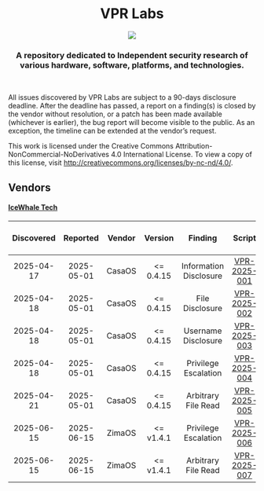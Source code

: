 <h1 align="center">VPR Labs</h1>
<p align="center">
  <a href="http://creativecommons.org/licenses/by-nc-nd/4.0/"><img src="https://img.shields.io/badge/License-Creative_Commons_Attribution--NonCommercial--NoDerivatives_4.0-44CC11"></a>
  <br>
  <h3 align="center">A repository dedicated to Independent security research of various hardware, software, platforms, and technologies.</h3>
  <br>
</p>

All issues discovered by VPR Labs are subject to a 90-days disclosure deadline. After the deadline has passed, a report on a finding(s) is closed by the vendor without resolution, or a patch has been made available (whichever is earlier), the bug report will become visible to the public. As an exception, the timeline can be extended at the vendor’s request.

This work is licensed under the Creative Commons Attribution-NonCommercial-NoDerivatives 4.0 International License. To view a copy of this license, visit http://creativecommons.org/licenses/by-nc-nd/4.0/.

## Vendors
#### [IceWhale Tech](./01-IceWhale)
| Discovered | Reported   | Vendor | Version   | Finding                | Script                         | CVSS v4 Score | CVSS v4 Metrics                                                 |
|:----------:|:----------:|:------:|:---------:|:----------------------:|:------------------------------:|:-------------:|:---------------------------------------------------------------:|
| 2025-04-17 | 2025-05-01 | CasaOS | <= 0.4.15 | Information Disclosure | [VPR-2025-001](./01-IceWhale/VPR-2025-001) | 6.9/10        | CVSS:4.0/AV:N/AC:L/AT:N/PR:N/UI:N/VC:L/VI:N/VA:N/SC:L/SI:N/SA:N |
| 2025-04-18 | 2025-05-01 | CasaOS | <= 0.4.15 | File Disclosure        | [VPR-2025-002](./01-IceWhale/VPR-2025-002) | 6.9/10        | CVSS:4.0/AV:N/AC:L/AT:N/PR:N/UI:N/VC:L/VI:N/VA:N/SC:L/SI:N/SA:N |
| 2025-04-18 | 2025-05-01 | CasaOS | <= 0.4.15 | Username Disclosure    | [VPR-2025-003](./01-IceWhale/VPR-2025-003) | 6.9/10        | CVSS:4.0/AV:N/AC:L/AT:N/PR:N/UI:N/VC:L/VI:N/VA:N/SC:L/SI:N/SA:N |
| 2025-04-18 | 2025-05-01 | CasaOS | <= 0.4.15 | Privilege Escalation   | [VPR-2025-004](./01-IceWhale/VPR-2025-004) | 9.3/10        | CVSS:4.0/AV:L/AC:L/AT:N/PR:N/UI:A/VC:H/VI:H/VA:H/SC:H/SI:H/SA:H |
| 2025-04-21 | 2025-05-01 | CasaOS | <= 0.4.15 | Arbitrary File Read    | [VPR-2025-005](./01-IceWhale/VPR-2025-005) | 9.3/10        | CVSS:4.0/AV:L/AC:L/AT:N/PR:N/UI:A/VC:H/VI:H/VA:H/SC:H/SI:H/SA:H |
| 2025-06-15 | 2025-06-15 | ZimaOS | <= v1.4.1 | Privilege Escalation   | [VPR-2025-006](./01-IceWhale/VPR-2025-006) | 9.3/10        | CVSS:4.0/AV:L/AC:L/AT:N/PR:N/UI:A/VC:H/VI:H/VA:H/SC:H/SI:H/SA:H |
| 2025-06-15 | 2025-06-15 | ZimaOS | <= v1.4.1 | Arbitrary File Read    | [VPR-2025-007](./01-IceWhale/VPR-2025-007) | 9.3/10        | CVSS:4.0/AV:L/AC:L/AT:N/PR:N/UI:A/VC:H/VI:H/VA:H/SC:H/SI:H/SA:H |
